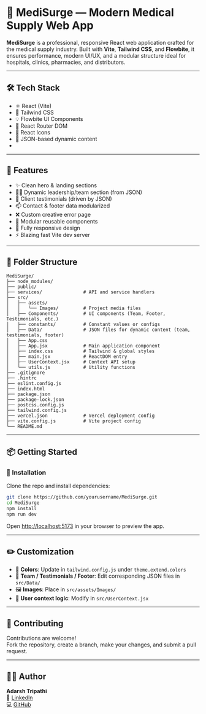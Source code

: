 # 🏥 MediSurge — Modern Medical Supply Web App

**MediSurge** is a professional, responsive React web application crafted for the medical supply industry. Built with **Vite**, **Tailwind CSS**, and **Flowbite**, it ensures performance, modern UI/UX, and a modular structure ideal for hospitals, clinics, pharmacies, and distributors.

---

## 🛠️ Tech Stack

- ⚛️ React (Vite)
- 💨 Tailwind CSS
- 💡 Flowbite UI Components
- 🔁 React Router DOM
- 🎨 React Icons
- 📁 JSON-based dynamic content
- 
---

## 🚀 Features

- ✨ Clean hero & landing sections
- 👨‍⚕️ Dynamic leadership/team section (from JSON)
- 🧾 Client testimonials (driven by JSON)
- 📫 Contact & footer data modularized
- ❌ Custom creative error page
- 🧩 Modular reusable components
- 📱 Fully responsive design
- ⚡ Blazing fast Vite dev server

---

## 📁 Folder Structure

```
MediSurge/
├── node_modules/
├── public/
├── services/               # API and service handlers
├── src/
│   ├── assets/
│   │   └── Images/         # Project media files
│   ├── Components/         # UI components (Team, Footer, Testimonials, etc.)
│   ├── constants/          # Constant values or configs
│   ├── Data/               # JSON files for dynamic content (team, testimonials, footer)
│   ├── App.css
│   ├── App.jsx             # Main application component
│   ├── index.css           # Tailwind & global styles
│   ├── main.jsx            # ReactDOM entry
│   ├── UserContext.jsx     # Context API setup
│   └── utils.js            # Utility functions
├── .gitignore
├── .hintrc
├── eslint.config.js
├── index.html
├── package.json
├── package-lock.json
├── postcss.config.js
├── tailwind.config.js
├── vercel.json             # Vercel deployment config
├── vite.config.js          # Vite project config
└── README.md
```

---

## 📦 Getting Started

### 🔧 Installation

Clone the repo and install dependencies:

```bash
git clone https://github.com/yourusername/MediSurge.git
cd MediSurge
npm install
npm run dev
```

Open [http://localhost:5173](http://localhost:5173) in your browser to preview the app.

---

## ✏️ Customization

- 🎨 **Colors**: Update in `tailwind.config.js` under `theme.extend.colors`
- 🧩 **Team / Testimonials / Footer**: Edit corresponding JSON files in `src/Data/`
- 🖼 **Images**: Place in `src/assets/Images/`
- 🧠 **User context logic**: Modify in `src/UserContext.jsx`

---

## 🤝 Contributing

Contributions are welcome!  
Fork the repository, create a branch, make your changes, and submit a pull request.

---

## 👨‍💻 Author

**Adarsh Tripathi**  
🔗 [LinkedIn](https://linkedin.com/in/adarsh-tripathi-321b7a257)  
💻 [GitHub](https://github.com/sebastian-sultz)
